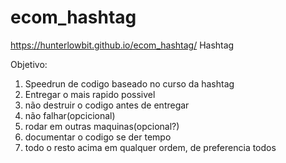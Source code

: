 # ecom_hashtag
https://hunterlowbit.github.io/ecom_hashtag/
 Hashtag

Objetivo:

1. Speedrun de codigo baseado no curso da hashtag
2. Entregar o mais rapido possivel
3. não destruir o codigo antes de entregar
4. não falhar(opcicional)
5. rodar em outras maquinas(opcional?)
6. documentar o codigo se der tempo
7. todo o resto acima em qualquer ordem, de preferencia todos
